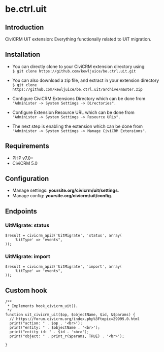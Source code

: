 # be.ctrl.uit

## Introduction
CiviCRM UiT extension: Everything functionally related to UiT migration.

## Installation
- You can directly clone to your CiviCRM extension directory using<br>
```$ git clone https://github.com/kewljuice/be.ctrl.uit.git```

- You can also download a zip file, and extract in your extension directory<br>
```$ git clone https://github.com/kewljuice/be.ctrl.uit/archive/master.zip```

- Configure CiviCRM Extensions Directory which can be done from<br>
```"Administer -> System Settings -> Directories".```

- Configure Extension Resource URL which can be done from<br>
```"Administer -> System Settings -> Resource URLs".```

- The next step is enabling the extension which can be done from<br> 
```"Administer -> System Settings -> Manage CiviCRM Extensions".```

## Requirements

- PHP v7.0+
- CiviCRM 5.0

## Configuration

- Manage settings: **yoursite.org/civicrm/uit/settings**.
- Manage config: **yoursite.org/civicrm/uit/config**.

## Endpoints

### UitMigrate: status

```
$result = civicrm_api3('UitMigrate', 'status', array(
    'UitType' => "events",
));
```

### UitMigrate: import

```
$result = civicrm_api3('UitMigrate', 'import', array(
    'UitType' => "events",
));
```

## Custom hook

```
/**
 * Implements hook_civicrm_uit().
 */
function uit_civicrm_uit($op, $objectName, $id, &$params) {
  // https://forum.civicrm.org/index.php%3Ftopic=29999.0.html
  print("action: " . $op . '<br>');
  print("entity: " . $objectName . '<br>');
  print("entity id: " . $id . '<br>');
  print("object: " . print_r($params, TRUE) . '<br>');
  
}
```